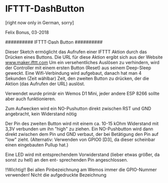 # IFTTT-DashButton
[right now only in German, sorry]


Felix Bonus, 03-2018
 
##########    IFTTT-Dash Button   ##########

Dieser Sketch ermöglicht das Aufrufen einer IFTTT Aktion durch das Drücken eines Buttons.
Die URL für diese Aktion ergibt sich aus der Website www.maker.ifttt.com
Um ein versehentliches Auslösen zu verhindern, wird der Controller mit einem ersten Button (Reset)
aus seinem Deep-Sleep geweckt. Eine Wifi-Verbindung wird aufgebaut, danach hat man 4 Sekunden (Zeit wählbar)
Zeit, den zweiten Button zu drücken, der die Aktion (das Aufrufen der URL) auslöst.

Verwendet wurde primär ein Wemos D1 Mini, jeder andere ESP 8266 sollte aber auch funktionieren.

Zum Aufwecken wird ein NO-Pushutton direkt zwischen RST und GND angebracht, kein Widerstand nötig

Der Pin des zweiten Button wird mit einem ca. 10-15 kOhm Widerstand mit 3,3V verbunden um ihn 
"high" zu ziehen. Ein NO-Pushbutton wird dann direkt zwischen dem Pin und GND verbaut, der bei 
Betätigung den Pin auf "low" zieht. (Alternativ: Verwenden von GPIO0 [D3], da dieser scheinbar
einen eingebauten Pullup hat.)

Eine LED wird mit entsprechendem Vorwiderstand (lieber etwas größer, da sonst zu hell) an den ent-
sprechenden Pin angeschlossen.
 
!!Wichtig!! Bei allen Pinbezeichnung am Wemos immer die GPIO-Nummer verwenden! Nicht die aufgedruckte 
 Bezeichnung
